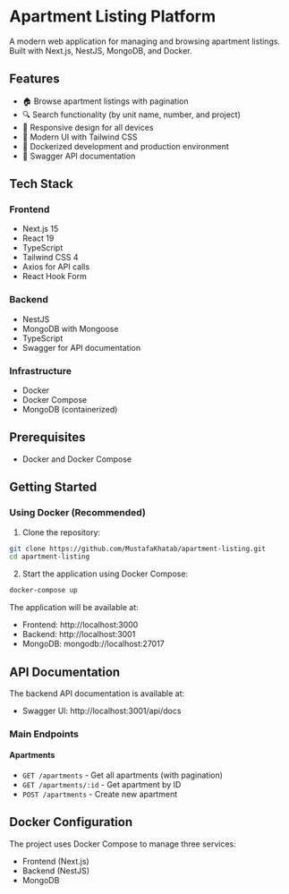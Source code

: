 # Apartment Listing Platform

A modern web application for managing and browsing apartment listings. Built with Next.js, NestJS, MongoDB, and Docker.

## Features

- 🏠 Browse apartment listings with pagination
- 🔍 Search functionality (by unit name, number, and project)
- 📱 Responsive design for all devices
- 🎨 Modern UI with Tailwind CSS
- 🐳 Dockerized development and production environment
- 📝 Swagger API documentation

## Tech Stack

### Frontend
- Next.js 15
- React 19
- TypeScript
- Tailwind CSS 4
- Axios for API calls
- React Hook Form

### Backend
- NestJS
- MongoDB with Mongoose
- TypeScript
- Swagger for API documentation

### Infrastructure
- Docker
- Docker Compose
- MongoDB (containerized)

## Prerequisites

- Docker and Docker Compose

## Getting Started

### Using Docker (Recommended)

1. Clone the repository:
```bash
git clone https://github.com/MustafaKhatab/apartment-listing.git
cd apartment-listing
```

2. Start the application using Docker Compose:
```bash
docker-compose up
```

The application will be available at:
- Frontend: http://localhost:3000
- Backend: http://localhost:3001
- MongoDB: mongodb://localhost:27017

## API Documentation

The backend API documentation is available at:
- Swagger UI: http://localhost:3001/api/docs

### Main Endpoints

#### Apartments
- `GET /apartments` - Get all apartments (with pagination)
- `GET /apartments/:id` - Get apartment by ID
- `POST /apartments` - Create new apartment

## Docker Configuration

The project uses Docker Compose to manage three services:
- Frontend (Next.js)
- Backend (NestJS)
- MongoDB

